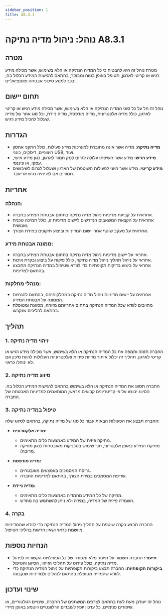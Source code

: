 ```yaml
---
sidebar_position: 1
title: A8.3.1
---
```


# נוהל: ניהול מדיה נתיקה A8.3.1

## מטרה
מטרת נוהל זה היא להבטיח כי כל המדיה הנתיקה או הלא בשימוש, אשר מכילה מידע רגיש או קריטי לארגון, תטופל באופן בטוח ומבוקר, בהתאם לרגישות המידע הכלול בה, ובכך למנוע סיכוני אבטחה פוטנציאליים.

## תחום יישום
נוהל זה חל על כל סוגי המדיה הנתיקה או הלא בשימוש, אשר מכילה מידע רגיש או קריטי לארגון, כולל מדיה אלקטרונית, מדיה מודפסת, מדיה ניידת, וכל סוג אחר של מדיה שעלול להכיל מידע רגיש.

## הגדרות
- **מדיה נתיקה:** מדיה אשר אינה מחוברת למערכות מידע פעילות, כולל התקני אחסון חיצוניים, דיסקים, כונני USB, ועוד.
- **מידע רגיש:** מידע אשר חשיפתו עלולה לגרום לנזק חמור לארגון, כגון מידע אישי, עסקי, או פיננסי.
- **מידע קריטי:** מידע אשר חיוני לפעילות השוטפת של הארגון ושעלול לגרום לשיבושים חמורים אם לא יהיה נגיש או יאבד.

## אחריות
### הנהלה:
- אחראית על קביעת מדיניות ניהול מדיה נתיקה בתחום אבטחת המידע בחברה.
- אחראית על הקצאת המשאבים הנדרשים ליישום מדיניות זו, כולל תמיכה טכנית ואנושית.
- אחראית על מעקב שוטף אחר יישום המדיניות וביצוע תיקונים במידת הצורך.

### ממונה אבטחת מידע:
- אחראי על יישום מדיניות ניהול מדיה נתיקה בתחום אבטחת המידע בחברה.
- אחראי על ניהול תהליך ניהול מדיה נתיקה, כולל פיקוח על ביצוע ובקרת איכות.
- אחראי על ביצוע בדיקות תקופתיות כדי לוודא שטיפול במדיה הנתיקה מתבצע בהתאם למדיניות.

### מנהלי מחלקות:
- אחראים על יישום מדיניות ניהול מדיה נתיקה במחלקותיהם, בהתאם להנחיות הממונה על אבטחת המידע.
- מחויבים לוודא שכל המדיה הנתיקה בתחום אחריותם מזוהה, מסווגת ומטופלת בהתאם להליכים שנקבעו.

## תהליך
### 1. זיהוי מדיה נתיקה
החברה תזהה ותמפה את כל המדיה הנתיקה או הלא בשימוש, אשר מכילה מידע רגיש או קריטי לארגון. תהליך זה יכלול איתור מדיות פיזיות ואלקטרוניות העלולות להוות סיכון אם לא ינוהלו כראוי.

### 2. סיווג מדיה נתיקה
החברה תסווג את המדיה הנתיקה או הלא בשימוש בהתאם לרגישות המידע הכלול בה. הסיווג יבוצע על פי קריטריונים קבועים מראש, המותאמים למדיניות האבטחה של החברה.

### 3. טיפול במדיה נתיקה
החברה תבצע את הפעולות הבאות עבור כל סוג של מדיה נתיקה, בהתאם לסיווג שלה:

- **מדיה אלקטרונית:**
  - מחיקה פיזית של המידע באמצעות כלים מתאימים.
  - מחיקת המידע באופן אלקטרוני, תוך שימוש בטכניקות מאובטחות (כגון מחיקה מרובה).

- **מדיה מודפסת:**
  - גריסת המסמכים באמצעים מאובטחים.
  - שריפת המסמכים במידת הצורך, בהתאם למדיניות החברה.

- **מדיה ניידת:**
  - מחיקה של כל המידע מהמדיה באמצעות כלים מתאימים.
  - השמדה פיזית של המדיה, במידה ולא ניתן להשתמש בה מחדש.

### 4. בקרה
החברה תבצע בקרה שוטפת על תהליך ניהול המדיה הנתיקה כדי לוודא שהמדיניות מיושמת כראוי ושאין חריגות בהליכי הטיפול.

## הנחיות נוספות
- **תיעוד:** החברה תשמור על תיעוד מלא ומסודר של כל הפעילויות הקשורות לניהול מדיה נתיקה, כולל פירוט על תהליכי הזיהוי, הסיווג והטיפול.
- **ביקורות תקופתיות:** החברה תבצע ביקורות תקופתיות על ניהול המדיה הנתיקה כדי לוודא שהמדיה מטופלת בהתאם לנהלים ולמדיניות שנקבעה.

## שינוי ועדכון
נוהל זה יעודכן מעת לעת בהתאם לצרכים המשתנים של החברה, שינויים רגולטוריים, או שיפורים פנימיים. כל עדכון יופץ לעובדים הרלוונטיים ויוטמע באופן מיידי.